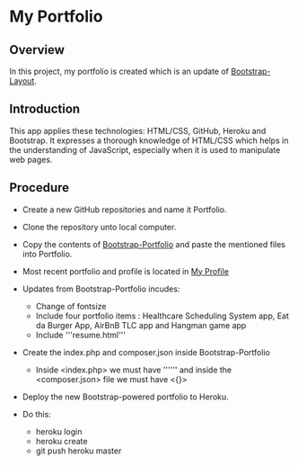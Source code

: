 # My Portfolio

## Overview

In this project, my portfolio is created which is an update of [Bootstrap-Layout](https://drangusboostrap.herokuapp.com). 

## Introduction
This app applies these technologies: HTML/CSS, GitHub, Heroku and Bootstrap. It expresses a thorough knowledge of HTML/CSS which helps in the understanding of JavaScript, especially when it is used to manipulate web pages.

## Procedure

* Create a new GitHub repositories and name it Portfolio.

* Clone the repository unto local computer.

* Copy the contents of [Bootstrap-Portfolio](https://github.com/druchefavour/Bootstrap-Portfolio) and paste the mentioned files into Portfolio.

* Most recent portfolio and profile is located in 
[My Profile](https://angusog.herokuapp.com)

* Updates from Bootstrap-Portfolio incudes:
  * Change of fontsize
  * Include four portfolio items : Healthcare Scheduling System app, Eat da Burger App, AirBnB TLC app and Hangman game app
  * Include '''resume.html'''  

* Create the index.php and composer.json inside Bootstrap-Portfolio
  * Inside <index.php> we must have '''<?php include_once("yourFileNameHere"); ?>''' and inside the <composer.json> file we must have <{}> 

* Deploy the new Bootstrap-powered portfolio to Heroku. 

* Do this:
	* heroku login
    * heroku create
    * git push heroku master